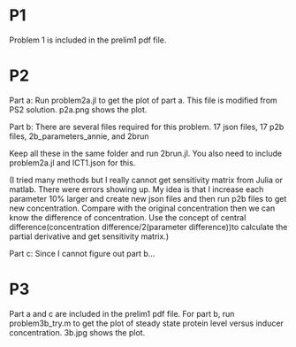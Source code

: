 # P1
Problem 1 is included in the prelim1 pdf file.
# P2
Part a:
Run problem2a.jl to get the plot of part a. This file is modified from PS2 solution. p2a.png shows the plot.

Part b:
There are several files required for this problem.
17 json files,
17 p2b files,
2b_parameters_annie,
and 2brun

Keep all these in the same folder and run 2brun.jl. You also need to include problem2a.jl and ICT1.json for this.

(I tried many methods but I really cannot get sensitivity matrix from Julia or matlab. There were errors showing up. My idea is that I increase each parameter 10% larger and create new json files and then run p2b files to get new concentration. Compare with the original concentration then we can know the difference of concentration. Use the concept of central difference(concentration difference/2(parameter difference))to calculate the partial derivative and get sensitivity matrix.)

Part c:
Since I cannot figure out part b...

# P3
Part a and c are included in the prelim1 pdf file.
For part b, run problem3b_try.m to get the plot of steady state protein level versus inducer concentration. 3b.jpg shows the plot.
